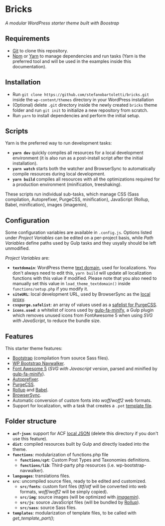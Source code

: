 # Bricks

_A modular WordPress starter theme built with Boostrap_

## Requirements

- [Git](https://git-scm.com/) to clone this repository.
- [Npm](https://nodejs.org/) or [Yarn](https://yarnpkg.com/) to manage dependencies and run tasks (Yarn is the preferred tool and will be used in the examples inside this documentation).
## Installation

- Run `git clone https://github.com/stefanobartoletti/bricks.git` inside the `wp-content/themes` directory in your WordPress installation
- (Optional) delete `.git` directory inside the newly created `bricks` theme folder and run `git init` to initialize a new repository from scratch.
- Run `yarn` to install dependencies and perform the initial setup.

## Scripts

Yarn is the preferred way to run development tasks:
- **`yarn dev`** quickly compiles all resources for a local development environment (it is also run as a post-install script after the initial installation).
- **`yarn watch`** starts both the watcher and BrowserSync to automatically compile resources during local development.
- **`yarn build`** compiles all resources with all the optimizations required for a production environment (minification, treeshaking).

These scripts run individual sub-tasks, which manage CSS (Sass compilation, Autoprefixer, PurgeCSS, minification), JavaScript (Rollup, Babel, minification), images (imagemin), 
## Configuration

Some configuration variables are available in `.config.js`.
Options listed under *Project Variables* can be edited on a per-project basis, while *Path Variables* define paths used by Gulp tasks and they usyally should be left unmodified.

*Project Variables* are:

- **`textdomain`**: WordPress theme [text domain](https://developer.wordpress.org/themes/functionality/internationalization/#text-domain), used for localizations. You don't always need to edit this, `yarn build` will update all localization functions with this value if modified. Please note that you also need to manually set this value in `load_theme_textdomain()` inside `functions/setup.php` if you modify it.
- **`siteURL`**: local development URL, used by BrowserSync as the [local proxy](https://www.browsersync.io/docs/api#api-init).
- **`csspurge.safelist`**: an array of values used as a [safelist for PurgeCSS](https://purgecss.com/safelisting.html).
- **`icons.used`**: a whitelist of icons used by [gulp-fa-minify](https://github.com/FA-Minify/gulp-fa-minify), a Gulp plugin which removes unused icons from FontAwesome 5 when using _SVG with JavaScript_, to reduce the bundle size.

## Features

This starter theme features:
- [Bootstrap](https://getbootstrap.com/) (compilation from source Sass files).
- [WP Bootstrap Navwalker](https://github.com/wp-bootstrap/wp-bootstrap-navwalker).
- [Font Awesome 5](https://fontawesome.com/) (_SVG with Javascript_ version, parsed and minified by [gulp-fa-minify](https://github.com/FA-Minify/gulp-fa-minify)).
- [Autoprefixer](https://autoprefixer.github.io/).
- [PurgeCSS](https://purgecss.com/).
- [Rollup](https://www.rollupjs.org/) and [Babel](https://babeljs.io/).
- [BrowserSync](https://www.browsersync.io/).
- Automatic conversion of custom fonts into *woff/woff2* web formats.
- Support for localization, with a task that creates a `.pot` [template file](https://developer.wordpress.org/themes/functionality/internationalization/).
  
## Folder structure

- **`acf-json`**: support for ACF [local JSON](https://www.advancedcustomfields.com/resources/local-json/) (delete this directory if you don't use this feature).
- **`dist`**: compiled resources built by Gulp and directly loaded into the theme.
- **`functions`**: modularization of functions.php file
  - **`functions/cpt`**: Custom Post Types and Taxonomies definitions.
  - **`functions/lib`**: Third-party php resources (i.e. wp-bootstrap-navwalker).
- **`languages`**: translations files.
- **`src`**: uncompiled source files, ready to be edited and customized.
  - **`src/fonts`**: custom font files (*ttf/otf* will be converted into web formats, *woff/woff2* will be simply copied).
  - **`src/img`**: source images (will be optimized with [_imagemin_](https://github.com/sindresorhus/gulp-imagemin)).
  - **`src/js`**: source JavaScript files (will be bundled by [Rollup](https://www.rollupjs.org)).
  - **`src/sass`**: source Sass files.
- **`templates`**: modularization of template files, to be called with *get_template_part()*;